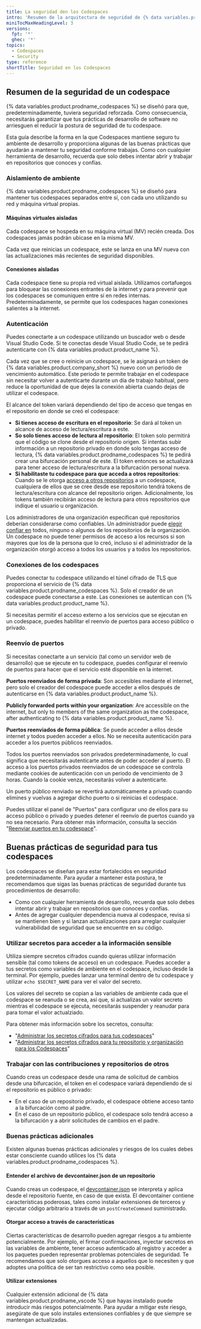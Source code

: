 ```yaml
---
title: La seguridad den los Codespaces
intro: 'Resumen de la arquitectura de seguridad de {% data variables.product.prodname_codespaces %}, con lineamientos para ayudarte a mantener la seguridad y minimizar el riesgo de un ataque.'
miniTocMaxHeadingLevel: 3
versions:
  fpt: '*'
  ghec: '*'
topics:
  - Codespaces
  - Security
type: reference
shortTitle: Seguridad en los Codespaces
---
```


## Resumen de la seguridad de un codespace

{% data variables.product.prodname_codespaces %} se diseñó para que, predeterminadamente, tuviera seguridad reforzada. Como consecuencia, necesitarás garantizar que tus prácticas de desarrollo de software no arriesguen el reducir la postura de seguridad de tu codespace.

Esta guía describe la forma en la que Codespaces mantiene seguro tu ambiente de desarrollo y proporciona algunas de las buenas prácticas que ayudarán a mantener tu seguridad conforme trabajas. Como con cualquier herramienta de desarrollo, recuerda que solo debes intentar abrir y trabajar en repositorios que conoces y confías.

### Aislamiento de ambiente

{% data variables.product.prodname_codespaces %} se diseñó para mantener tus codespaces separados entre sí, con cada uno utilizando su red y máquina virtual propias.

#### Máquinas virtuales aisladas

Cada codespace se hospeda en su máquina virtual (MV) recién creada. Dos codespaces jamás podrán ubicase en la misma MV.

Cada vez que reinicias un codespace, este se lanza en una MV nueva con las actualizaciones más recientes de seguridad disponibles.

#### Conexiones aisladas

Cada codespace tiene su propia red virtual aislada. Utilizamos cortafuegos para bloquear las conexiones entrantes de la internet y para prevenir que los codespaces se comuniquen entre sí en redes internas. Predeterminadamente, se permite que los codespaces hagan conexiones salientes a la internet.

### Autenticación

Puedes conectarte a un codespace utilizando un buscador web o desde Visual Studio Code. Si te conectas desde Visual Studio Code, se te pedirá autenticarte con {% data variables.product.product_name %}.

Cada vez que se cree o reinicie un codespace, se le asignará un token de {% data variables.product.company_short %} nuevo con un periodo de vencimiento automático. Este periodo te permite trabajar en el codespace sin necesitar volver a autenticarte durante un día de trabajo habitual, pero reduce la oportunidad de que dejes la conexión abierta cuando dejas de utilizar el codespace.

El alcance del token variará dependiendo del tipo de acceso que tengas en el repositorio en donde se creó el codespace:

- **Si tienes acceso de escritura en el repositorio**: Se dará al token un alcance de acceso de lectura/escritura a este.
- **So solo tienes acceso de lectura al repositorio**: El token solo permitirá que el código se clone desde el repositorio origen. Si intentas subir información a un repositorio privado en donde solo tengas acceso de lectura, {% data variables.product.prodname_codespaces %} te pedirá crear una bifurcación personal de este. El token entonces se actualizará para tener acceso de lectura/escritura a la bifurcación personal nueva.
- **Si habilitaste tu codespace para que acceda a otros repositorios**: Cuando se le otorga [acceso a otros repositorios](/codespaces/managing-codespaces-for-your-organization/managing-access-and-security-for-your-organizations-codespaces) a un codespace, cualquiera de ellos que se cree desde ese repositorio tendrá tokens de lectura/escritura con alcance del repositorio origen. Adicionalmente, los tokens también recibirán acceso de lectura para otros repositorios que indique el usuario u organización.

Los administradores de una organización especifican qué repositorios deberían considerarse como confiables. Un administrador puede [elegir confiar en](/codespaces/managing-codespaces-for-your-organization/managing-access-and-security-for-your-organizations-codespaces) todos, ninguno o algunos de los repositorios de la organización. Un codespace no puede tener permisos de acceso a los recursos si son mayores que los de la persona que lo creó, incluso si el administrador de la organización otorgó acceso a todos los usuarios y a todos los repositorios.

### Conexiones de los codespaces

Puedes conectar tu codespace utilizando el túnel cifrado de TLS que proporciona el servicio de {% data variables.product.prodname_codespaces %}. Solo el creador de un codespace puede conectarse a este. Las conexiones se autentican con {% data variables.product.product_name %}.

Si necesitas permitir el acceso externo a los servicios que se ejecutan en un codespace, puedes habilitar el reenvío de puertos para acceso público o privado.

### Reenvío de puertos

Si necesitas conectarte a un servicio (tal como un servidor web de desarrollo) que se ejecute en tu codespace, puedes configurar el reenvío de puertos para hacer que el servicio esté disponible en la internet.

**Puertos reenviados de forma privada**: Son accesibles mediante el internet, pero solo el creador del codespace puede acceder a ellos después de autenticarse en {% data variables.product.product_name %}.

**Publicly forwarded ports within your organization**: Are accessible on the internet, but only to members of the same organization as the codespace, after authenticating to {% data variables.product.product_name %}.

**Puertos reenviados de forma pública**: Se puede acceder a ellos desde internet y todos pueden acceder a ellos. No se necesita autenticación para acceder a los puertos públicos reenviados.

Todos los puertos reenviados son privados predeterminadamente, lo cual significa que necesitarás autenticarte antes de poder acceder al puerto. El acceso a los puertos privados reenviados de un codespace se controla mediante cookies de autenticación con un periodo de vencimiento de 3 horas. Cuando la cookie venza, necesitarás volver a autenticarte.

Un puerto público renviado se revertirá automáticamente a privado cuando elimines y vuelvas a agregar dicho puerto o si reinicias el codespace.

Puedes utilizar el panel de "Puertos" para configurar uno de ellos para su acceso público o privado y puedes detener el reenvío de puertos cuando ya no sea necesario. Para obtener más información, consulta la sección "[Reenviar puertos en tu codespace](/codespaces/developing-in-codespaces/forwarding-ports-in-your-codespace)".

## Buenas prácticas de seguridad para tus codespaces

Los codespaces se diseñan para estar fortalecidos en seguridad predeterminadamente. Para ayudar a mantener esta postura, te recomendamos que sigas las buenas prácticas de seguridad durante tus procedimientos de desarrollo:

- Como con cualquier herramienta de desarrollo, recuerda que solo debes intentar abrir y trabajar en repositorios que conoces y confías.
- Antes de agregar cualquier dependencia nueva al codespace, revisa si se mantienen bien y si lanzan actualizaciones para arreglar cualquier vulnerabilidad de seguridad que se encuentre en su código.

### Utilizar secretos para acceder a la información sensible

Utiliza siempre secretos cifrados cuando quieras utilizar información sensible (tal como tokens de acceso) en un codespace. Puedes acceder a tus secretos como variables de ambiente en el codespace, incluso desde la terminal. Por ejemplo, puedes lanzar una terminal dentro de tu codespace y utilizar `echo $SECRET_NAME` para ver el valor del secreto.

Los valores del secreto se copian a las variables de ambiente cada que el codespace se reanuda o se crea, así que, si actualizas un valor secreto mientras el codespace se ejecuta, necesitarás suspender y reanudar para para tomar el valor actualziado.

Para obtener más información sobre los secretos, consulta:
- "[Administrar los secretos cifrados para tus codespaces](/codespaces/managing-your-codespaces/managing-encrypted-secrets-for-your-codespaces)"
- "[Administrar los secretos cifrados para tu repositorio y organización para los Codespaces](/codespaces/managing-codespaces-for-your-organization/managing-encrypted-secrets-for-your-repository-and-organization-for-codespaces)"

### Trabajar con las contribuciones y repositorios de otros

Cuando creas un codespace desde una rama de solicitud de cambios desde una bifurcación, el token en el codespace variará dependiendo de si el repositorio es público o privado:
- En el caso de un repositorio privado, el codespace obtiene acceso tanto a la bifurcación como al padre.
- En el caso de un repositorio público, el codespace solo tendrá acceso a la bifurcación y a abrir solicitudes de cambios en el padre.

### Buenas prácticas adicionales

Existen algunas buenas prácticas adicionales y riesgos de los cuales debes estar consciente cuando utilices los {% data variables.product.prodname_codespaces %}.

#### Entender el archivo de devcontainer.json de un repositorio

Cuando creas un codespace, el [devcontainer.json](https://code.visualstudio.com/docs/remote/devcontainerjson-reference) se interpreta y aplica desde el repositorio fuente, en caso de que exista.  El devcontainer contiene características poderosas, tales como instalar extensiones de terceros y ejecutar código arbitrario a través de un `postCreateCommand` suministrado.

#### Otorgar acceso a través de características

Ciertas características de desarrollo pueden agregar riesgos a tu ambiente potencialmente. Por ejemplo, el firmar confirmaciones, inyectar secretos en las variables de ambiente, tener acceso autenticado al registro y acceder a los paquetes pueden representar problemas potenciales de seguridad. Te recomendamos que solo otorgues acceso a aquellos que lo necesiten y que adoptes una política de ser tan restrictivo como sea posible.

#### Utilizar extensiones

Cualquier extensión adicional de {% data variables.product.prodname_vscode %} que hayas instalado puede introducir más riesgos potencialmente. Para ayudar a mitigar este riesgo, asegúrate de que solo instales extensiones confiables y de que siempre se mantengan actualizadas.
